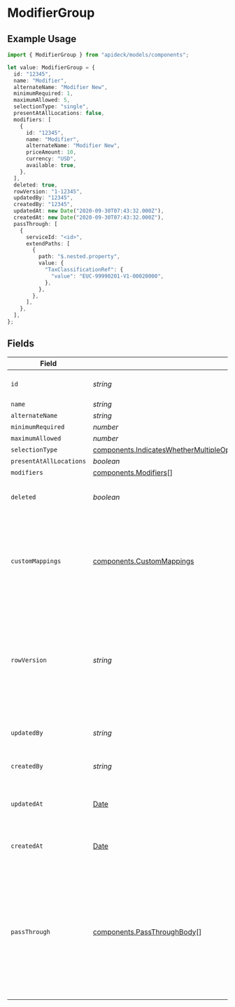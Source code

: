 # ModifierGroup

## Example Usage

```typescript
import { ModifierGroup } from "apideck/models/components";

let value: ModifierGroup = {
  id: "12345",
  name: "Modifier",
  alternateName: "Modifier New",
  minimumRequired: 1,
  maximumAllowed: 5,
  selectionType: "single",
  presentAtAllLocations: false,
  modifiers: [
    {
      id: "12345",
      name: "Modifier",
      alternateName: "Modifier New",
      priceAmount: 10,
      currency: "USD",
      available: true,
    },
  ],
  deleted: true,
  rowVersion: "1-12345",
  updatedBy: "12345",
  createdBy: "12345",
  updatedAt: new Date("2020-09-30T07:43:32.000Z"),
  createdAt: new Date("2020-09-30T07:43:32.000Z"),
  passThrough: [
    {
      serviceId: "<id>",
      extendPaths: [
        {
          path: "$.nested.property",
          value: {
            "TaxClassificationRef": {
              "value": "EUC-99990201-V1-00020000",
            },
          },
        },
      ],
    },
  ],
};
```

## Fields

| Field                                                                                                                                                                                                                            | Type                                                                                                                                                                                                                             | Required                                                                                                                                                                                                                         | Description                                                                                                                                                                                                                      | Example                                                                                                                                                                                                                          |
| -------------------------------------------------------------------------------------------------------------------------------------------------------------------------------------------------------------------------------- | -------------------------------------------------------------------------------------------------------------------------------------------------------------------------------------------------------------------------------- | -------------------------------------------------------------------------------------------------------------------------------------------------------------------------------------------------------------------------------- | -------------------------------------------------------------------------------------------------------------------------------------------------------------------------------------------------------------------------------- | -------------------------------------------------------------------------------------------------------------------------------------------------------------------------------------------------------------------------------- |
| `id`                                                                                                                                                                                                                             | *string*                                                                                                                                                                                                                         | :heavy_minus_sign:                                                                                                                                                                                                               | A unique identifier for an object.                                                                                                                                                                                               | 12345                                                                                                                                                                                                                            |
| `name`                                                                                                                                                                                                                           | *string*                                                                                                                                                                                                                         | :heavy_minus_sign:                                                                                                                                                                                                               | N/A                                                                                                                                                                                                                              | Modifier                                                                                                                                                                                                                         |
| `alternateName`                                                                                                                                                                                                                  | *string*                                                                                                                                                                                                                         | :heavy_minus_sign:                                                                                                                                                                                                               | N/A                                                                                                                                                                                                                              | Modifier New                                                                                                                                                                                                                     |
| `minimumRequired`                                                                                                                                                                                                                | *number*                                                                                                                                                                                                                         | :heavy_minus_sign:                                                                                                                                                                                                               | N/A                                                                                                                                                                                                                              | 1                                                                                                                                                                                                                                |
| `maximumAllowed`                                                                                                                                                                                                                 | *number*                                                                                                                                                                                                                         | :heavy_minus_sign:                                                                                                                                                                                                               | N/A                                                                                                                                                                                                                              | 5                                                                                                                                                                                                                                |
| `selectionType`                                                                                                                                                                                                                  | [components.IndicatesWhetherMultipleOptionsFromTheModifierGroupCanBeAppliedToASingleOrMultipleModifiers](../../models/components/indicateswhethermultipleoptionsfromthemodifiergroupcanbeappliedtoasingleormultiplemodifiers.md) | :heavy_minus_sign:                                                                                                                                                                                                               | N/A                                                                                                                                                                                                                              | single                                                                                                                                                                                                                           |
| `presentAtAllLocations`                                                                                                                                                                                                          | *boolean*                                                                                                                                                                                                                        | :heavy_minus_sign:                                                                                                                                                                                                               | N/A                                                                                                                                                                                                                              | false                                                                                                                                                                                                                            |
| `modifiers`                                                                                                                                                                                                                      | [components.Modifiers](../../models/components/modifiers.md)[]                                                                                                                                                                   | :heavy_minus_sign:                                                                                                                                                                                                               | N/A                                                                                                                                                                                                                              |                                                                                                                                                                                                                                  |
| `deleted`                                                                                                                                                                                                                        | *boolean*                                                                                                                                                                                                                        | :heavy_minus_sign:                                                                                                                                                                                                               | Flag to indicate if the object is deleted.                                                                                                                                                                                       | true                                                                                                                                                                                                                             |
| `customMappings`                                                                                                                                                                                                                 | [components.CustomMappings](../../models/components/custommappings.md)                                                                                                                                                           | :heavy_minus_sign:                                                                                                                                                                                                               | When custom mappings are configured on the resource, the result is included here.                                                                                                                                                |                                                                                                                                                                                                                                  |
| `rowVersion`                                                                                                                                                                                                                     | *string*                                                                                                                                                                                                                         | :heavy_minus_sign:                                                                                                                                                                                                               | A binary value used to detect updates to a object and prevent data conflicts. It is incremented each time an update is made to the object.                                                                                       | 1-12345                                                                                                                                                                                                                          |
| `updatedBy`                                                                                                                                                                                                                      | *string*                                                                                                                                                                                                                         | :heavy_minus_sign:                                                                                                                                                                                                               | The user who last updated the object.                                                                                                                                                                                            | 12345                                                                                                                                                                                                                            |
| `createdBy`                                                                                                                                                                                                                      | *string*                                                                                                                                                                                                                         | :heavy_minus_sign:                                                                                                                                                                                                               | The user who created the object.                                                                                                                                                                                                 | 12345                                                                                                                                                                                                                            |
| `updatedAt`                                                                                                                                                                                                                      | [Date](https://developer.mozilla.org/en-US/docs/Web/JavaScript/Reference/Global_Objects/Date)                                                                                                                                    | :heavy_minus_sign:                                                                                                                                                                                                               | The date and time when the object was last updated.                                                                                                                                                                              | 2020-09-30T07:43:32.000Z                                                                                                                                                                                                         |
| `createdAt`                                                                                                                                                                                                                      | [Date](https://developer.mozilla.org/en-US/docs/Web/JavaScript/Reference/Global_Objects/Date)                                                                                                                                    | :heavy_minus_sign:                                                                                                                                                                                                               | The date and time when the object was created.                                                                                                                                                                                   | 2020-09-30T07:43:32.000Z                                                                                                                                                                                                         |
| `passThrough`                                                                                                                                                                                                                    | [components.PassThroughBody](../../models/components/passthroughbody.md)[]                                                                                                                                                       | :heavy_minus_sign:                                                                                                                                                                                                               | The pass_through property allows passing service-specific, custom data or structured modifications in request body when creating or updating resources.                                                                          |                                                                                                                                                                                                                                  |